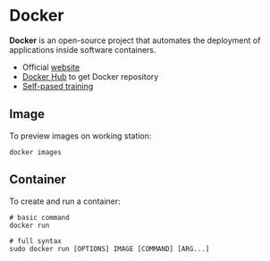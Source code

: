 # Docker

**Docker** is an open-source project that automates the deployment of applications inside software containers.

- Official [website](https://www.docker.com/)
- [Docker Hub](https://hub.docker.com) to get Docker repository
- [Self-pased training](https://training.docker.com/self-paced-training)

## Image

To preview images on working station:

    docker images

## Container

To create and run a container:

    # basic command
    docker run
    
    # full syntax
    sudo docker run [OPTIONS] IMAGE [COMMAND] [ARG...]
